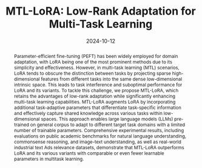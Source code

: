 ---
# Documentation: https://wowchemy.com/docs/managing-content/

title: "MTL-LoRA: Low-Rank Adaptation for Multi-Task Learning"
authors: [Yaming Yang, Dilxat Muhtar, Yelong Shen, Yuefeng Zhan, Jianfeng Liu, Yujing Wang, Hao Sun, Denvy Deng, Feng Sun, Qi Zhang, Weizhu Chen, Yunhai Tong]
date: 2024-10-12
doi: ""

# Schedule page publish date (NOT publication's date).
publishDate: 2024-10-12

# Publication type.
# Legend: 0 = Uncategorized; 1 = Conference paper; 2 = Journal article;
# 3 = Preprint / Working Paper; 4 = Report; 5 = Book; 6 = Book section;
# 7 = Thesis; 8 = Patent
publication_types: ["3"]

# Publication name and optional abbreviated publication name.
publication: "*arXiv preprint arXiv:2410.09437*"
publication_short: "*arXiv, 2024*"

abstract: "Parameter-efficient fine-tuning (PEFT) has been widely employed for domain adaptation, with LoRA being one of the most prominent methods due to its simplicity and effectiveness. However, in multi-task learning (MTL) scenarios, LoRA tends to obscure the distinction between tasks by projecting sparse high-dimensional features from different tasks into the same dense low-dimensional intrinsic space. This leads to task interference and suboptimal performance for LoRA and its variants. To tackle this challenge, we propose MTL-LoRA, which retains the advantages of low-rank adaptation while significantly enhancing multi-task learning capabilities. MTL-LoRA augments LoRA by incorporating additional task-adaptive parameters that differentiate task-specific information and effectively capture shared knowledge across various tasks within low-dimensional spaces. This approach enables large language models (LLMs) pre-trained on general corpus to adapt to different target task domains with a limited number of trainable parameters. Comprehensive experimental results, including evaluations on public academic benchmarks for natural language understanding, commonsense reasoning, and image-text understanding, as well as real-world industrial text Ads relevance datasets, demonstrate that MTL-LoRA outperforms LoRA and its various variants with comparable or even fewer learnable parameters in multitask learning."

# Summary. An optional shortened abstract.
summary: ""

tags: []
categories: []
featured: true

# Custom links (optional).
#   Uncomment and edit lines below to show custom links.
links:
- name: PDF
  url: https://arxiv.org/pdf/2410.09437
  icon_pack: fas
  icon: file-pdf

url_pdf: 
url_code: 
url_dataset:
url_poster:
url_project:
url_slides:
url_source: 
url_video:

# Featured image
# To use, add an image named `featured.jpg/png` to your page's folder. 
# Focal points: Smart, Center, TopLeft, Top, TopRight, Left, Right, BottomLeft, Bottom, BottomRight.
image:
  caption: ""
  focal_point: ""
  preview_only: false

# Associated Projects (optional).
#   Associate this publication with one or more of your projects.
#   Simply enter your project's folder or file name without extension.
#   E.g. `internal-project` references `content/project/internal-project/index.md`.
#   Otherwise, set `projects: []`.
projects: []

# Slides (optional).
#   Associate this publication with Markdown slides.
#   Simply enter your slide deck's filename without extension.
#   E.g. `slides: "example"` references `content/slides/example/index.md`.
#   Otherwise, set `slides: ""`.
slides: ""
---